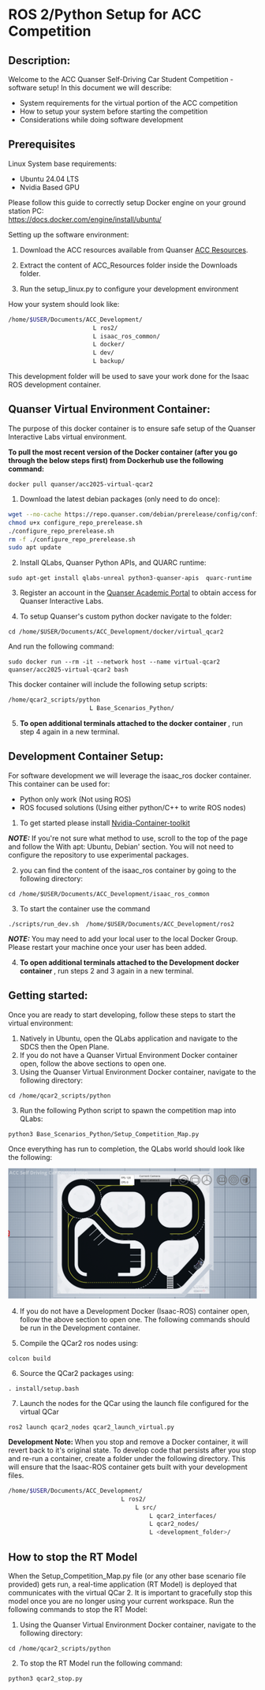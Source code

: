 # ROS 2/Python Setup for ACC Competition

## Description: 
Welcome to the ACC Quanser Self-Driving Car Student Competition - software setup!
In this document we will describe:
- System requirements for the virtual portion of the ACC competition
- How to setup your system before starting the competition
- Considerations while doing software development 

## Prerequisites 

Linux System base requirements:

- Ubuntu 24.04 LTS
- Nvidia Based GPU 

Please follow this guide to correctly setup Docker engine on your ground station PC: \
https://docs.docker.com/engine/install/ubuntu/ 

Setting up the software environment: 

1. Download the ACC resources available from Quanser [ACC Resources](https://quanserinc.box.com/s/g2690n3jwbhquwr8uqdz0b45m5wx945z).

2. Extract the content of ACC_Resources folder inside the Downloads folder. 

3. Run the setup_linux.py to configure your development environment

How your system should look like: 
``` bash 
/home/$USER/Documents/ACC_Development/ 
                        L ros2/
                        L isaac_ros_common/
                        L docker/
                        L dev/
                        L backup/
```
This development folder will be used to save your work done for the Isaac ROS development container. 

## Quanser Virtual Environment Container:

The purpose of this docker container is to ensure safe setup of the Quanser Interactive Labs virtual environment. 

<strong> To pull the most recent version of the Docker container (after you go through the below steps first) from Dockerhub use the following command: </strong>
```
docker pull quanser/acc2025-virtual-qcar2 
```
1. Download the latest debian packages (only need to do once): 
``` bash 
wget --no-cache https://repo.quanser.com/debian/prerelease/config/configure_repo_prerelease.sh 
chmod u+x configure_repo_prerelease.sh
./configure_repo_prerelease.sh 
rm -f ./configure_repo_prerelease.sh 
sudo apt update 
```
2. Install QLabs, Quanser Python APIs, and QUARC runtime:
```
sudo apt-get install qlabs-unreal python3-quanser-apis  quarc-runtime
```
3. Register an account in the [Quanser Academic Portal](https://portal.quanser.com/Accounts/Register) to obtain access for Quanser Interactive Labs.

4. To setup Quanser's custom python docker navigate to the folder:
```
cd /home/$USER/Documents/ACC_Development/docker/virtual_qcar2
```
And run the following command: 
```
sudo docker run --rm -it --network host --name virtual-qcar2 quanser/acc2025-virtual-qcar2 bash
```
This docker container will include the following setup scripts:
 ``` bash
/home/qcar2_scripts/python 
                        L Base_Scenarios_Python/
```
5. <strong> To open additional terminals attached to the docker container </strong>, run step 4 again in a new terminal. 

## Development Container Setup:

For software development we will leverage the isaac_ros docker container. This container can be used for:
- Python only work (Not using ROS)
- ROS focused solutions (Using either python/C++ to write ROS nodes) 

1. To get started please install [Nvidia-Container-toolkit](https://docs.nvidia.com/datacenter/cloud-native/container-toolkit/latest/install-guide.html#configuring-docker) 

**_NOTE:_**  If you're not sure what method to use, scroll to the top of the page and follow the With apt: Ubuntu, Debian' section. You will not need to configure the repository to use experimental packages.

2. you can find the content of the isaac_ros container by going to the following directory:
```
cd /home/$USER/Documents/ACC_Development/isaac_ros_common
```
3. To start the container use the command 
```
./scripts/run_dev.sh  /home/$USER/Documents/ACC_Development/ros2
``` 
**_NOTE:_**  You may need to add your local user to the local Docker Group. Please restart your machine once your user has been added. 

4. <strong> To open additional terminals attached to the Development docker container </strong>, run steps 2 and 3 again in a new terminal.
    
## Getting started:

Once you are ready to start developing, follow these steps to start the virtual environment:

1. Natively in Ubuntu, open the QLabs application and navigate to the SDCS then the Open Plane.
2. If you do not have a Quanser Virtual Environment Docker container open, follow the above sections to open one.
3. Using the Quanser Virtual Environment Docker container, navigate to the following directory:
```
cd /home/qcar2_scripts/python
```
3. Run the following Python script to spawn the competition map into QLabs:
```
python3 Base_Scenarios_Python/Setup_Competition_Map.py
```

Once everything has run to completion, the QLabs world should look like the following:

![QLabs after running Setup_Competition_Map.py](https://github.com/quanser/ACC-Competition-2025/blob/main/Software_Setup/HowToStart.png "QLabs after running Setup_Competition_Map.py")

4. If you do not have a Development Docker (Isaac-ROS) container open, follow the above section to open one. The following commands should be run in the Development container.

5. Compile the QCar2 ros nodes using:
```
colcon build
``` 
6. Source the QCar2 packages using:
```
. install/setup.bash
``` 
7. Launch the nodes for the QCar using the launch file configured for the virtual QCar
 ```
ros2 launch qcar2_nodes qcar2_launch_virtual.py
```

<strong>Development Note: </strong> When you stop and remove a Docker container, it will revert back to it's original state. To develop code that persists after you stop and re-run a container, create a folder under the following directory. This will ensure that the Isaac-ROS container gets built with your development files.
```bash
/home/$USER/Documents/ACC_Development/
                                L ros2/
                                    L src/
                                        L qcar2_interfaces/
                                        L qcar2_nodes/
                                        L <development_folder>/
```


## How to stop the RT Model

When the Setup_Competition_Map.py file (or any other base scenario file provided) gets run, a real-time application (RT Model) is deployed that communicates with the virtual QCar 2. It is important to gracefully stop this model once you are no longer using your current workspace. Run the following commands to stop the RT Model:

1. Using the Quanser Virtual Environment Docker container, navigate to the following directory:
```
cd /home/qcar2_scripts/python
```
2. To stop the RT Model run the following command:
```
python3 qcar2_stop.py
```

